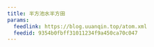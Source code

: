 ```yaml
---
title: 半方池水半方田
params:
  feedlink: https://blog.uuanqin.top/atom.xml
  feedid: 9354b0fbff31011234f9a450ca70c047
---
```

